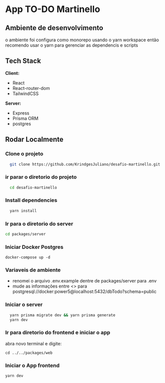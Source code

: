 # App TO-DO Martinello

## Ambiente de desenvolvimento
o ambiente foi configura como monorepo usando o yarn workspace então recomendo usar o yarn para gerenciar as dependencis e scripts
## Tech Stack

**Client:**

- React
- React-router-dom
- TailwindCSS

**Server:**

- Express
- Prisma ORM
- postgres

## Rodar Localmente

### Clone o projeto

```bash
  git clone https://github.com/KrindgesJuliano/desafio-martinello.git
```

### ir parar o diretorio do projeto

```bash
  cd desafio-martinello
```

### Install dependencies

```bash
  yarn install
```

### Ir para o diretorio do server 

```bash
cd packages/server

```

### Iniciar Docker Postgres
```
docker-compose up -d
```
### Variaveis de ambiente
- renomei o arquivo .env.example dentre de packages/server para .env
- mude as informações entre <> para postgresql://docker:power5@localhost:5432/dbTodo?schema=public
### Iniciar o server

```bash
  yarn prisma migrate dev && yarn prisma generate
  yarn dev
```

### Ir para diretorio do frontend e iniciar o app

abra novo terminal e digite:
```
cd ../../packages/web
```

### Iniciar o App frontend

```
yarn dev
```
